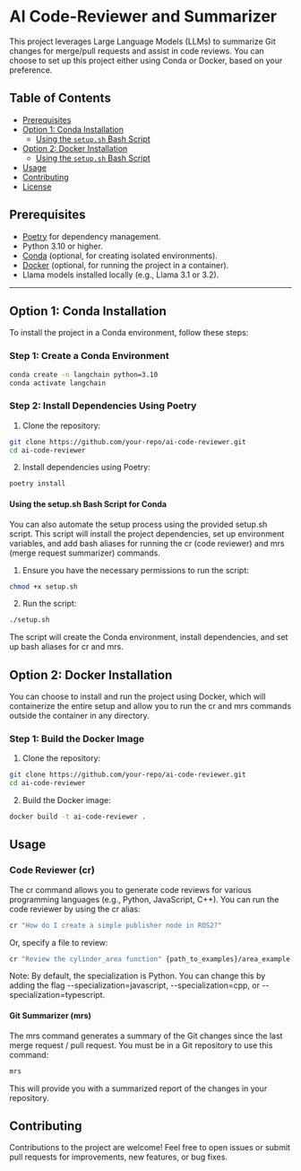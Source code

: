 # AI Code-Reviewer and Summarizer

This project leverages Large Language Models (LLMs) to summarize Git changes for merge/pull requests and assist in code reviews. You can choose to set up this project either using Conda or Docker, based on your preference.

## Table of Contents

- [Prerequisites](#prerequisites)
- [Option 1: Conda Installation](#option-1-conda-installation)
  - [Using the `setup.sh` Bash Script](#using-the-setupsh-bash-script-for-conda)
- [Option 2: Docker Installation](#option-2-docker-installation)
  - [Using the `setup.sh` Bash Script](#using-the-setupsh-bash-script-for-docker)
- [Usage](#usage)
- [Contributing](#contributing)
- [License](#license)

## Prerequisites

- [Poetry](https://python-poetry.org/docs/#installation) for dependency management.
- Python 3.10 or higher.
- [Conda](https://docs.conda.io/projects/conda/en/latest/user-guide/install/index.html) (optional, for creating isolated environments).
- [Docker](https://docs.docker.com/get-docker/) (optional, for running the project in a container).
- Llama models installed locally (e.g., Llama 3.1 or 3.2).

---

## Option 1: Conda Installation

To install the project in a Conda environment, follow these steps:

### Step 1: Create a Conda Environment

```bash
conda create -n langchain python=3.10
conda activate langchain
```

### Step 2: Install Dependencies Using Poetry

1.	Clone the repository:
```bash
git clone https://github.com/your-repo/ai-code-reviewer.git
cd ai-code-reviewer
```

2.	Install dependencies using Poetry:
```bash
poetry install
```

#### Using the setup.sh Bash Script for Conda

You can also automate the setup process using the provided setup.sh script. This script will install the project dependencies, set up environment variables, and add bash aliases for running the cr (code reviewer) and mrs (merge request summarizer) commands.

1.	Ensure you have the necessary permissions to run the script:
```bash
chmod +x setup.sh
```

2.	Run the script:
```bash
./setup.sh
```

The script will create the Conda environment, install dependencies, and set up bash aliases for cr and mrs.

## Option 2: Docker Installation

You can choose to install and run the project using Docker, which will containerize the entire setup and allow you to run the cr and mrs commands outside the container in any directory.

### Step 1: Build the Docker Image

1.	Clone the repository:
```bash
git clone https://github.com/your-repo/ai-code-reviewer.git
cd ai-code-reviewer
```

2. Build the Docker image:
```bash
docker build -t ai-code-reviewer .
```

## Usage

### Code Reviewer (cr)

The cr command allows you to generate code reviews for various programming languages (e.g., Python, JavaScript, C++). You can run the code reviewer by using the cr alias:
```bash
cr "How do I create a simple publisher node in ROS2?"
```

Or, specify a file to review:
```bash
cr "Review the cylinder_area function" {path_to_examples}/area_example.py
```

Note: By default, the specialization is Python. You can change this by adding the flag --specialization=javascript, --specialization=cpp, or --specialization=typescript.

#### Git Summarizer (mrs)

The mrs command generates a summary of the Git changes since the last merge request / pull request. You must be in a Git repository to use this command:
```bash
mrs
```
This will provide you with a summarized report of the changes in your repository.

## Contributing

Contributions to the project are welcome! Feel free to open issues or submit pull requests for improvements, new features, or bug fixes.